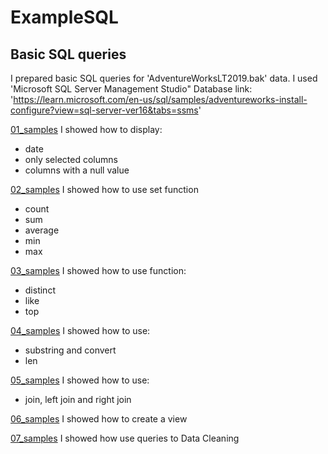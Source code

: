 # ExampleSQL
## Basic SQL queries

I prepared basic SQL queries for 'AdventureWorksLT2019.bak' data. I used 'Microsoft SQL Server Management Studio"
Database link: 'https://learn.microsoft.com/en-us/sql/samples/adventureworks-install-configure?view=sql-server-ver16&tabs=ssms'

[01_samples](queries/01_samples)
I showed how to display:
- date
- only selected columns
- columns with a null value

[02_samples](queries/02_samples)
I showed how to use set function
- count 
- sum 
- average
- min
- max

[03_samples](queries/03_samples)
I showed how to use function:
- distinct
- like
- top

[04_samples](queries/04_samples)
I showed how to use:
- substring and convert
- len

[05_samples](queries/05_samples)
I showed how to use:
- join, left join and right join

[06_samples](queries/06_samples)
I showed how to create a view

[07_samples](queries/07_samples)
I showed how use queries to Data Cleaning 
